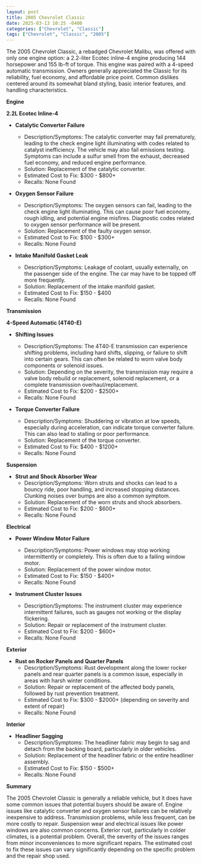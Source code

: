 ```yaml
---
layout: post
title: 2005 Chevrolet Classic
date: 2025-03-13 10:25 -0400
categories: ["Chevrolet", "Classic"]
tags: ["Chevrolet", "Classic", "2005"]
---
```

The 2005 Chevrolet Classic, a rebadged Chevrolet Malibu, was offered with only one engine option: a 2.2-liter Ecotec inline-4 engine producing 144 horsepower and 155 lb-ft of torque. This engine was paired with a 4-speed automatic transmission. Owners generally appreciated the Classic for its reliability, fuel economy, and affordable price point. Common dislikes centered around its somewhat bland styling, basic interior features, and handling characteristics.

**Engine**

**2.2L Ecotec Inline-4**

*   **Catalytic Converter Failure**
    *   Description/Symptoms: The catalytic converter may fail prematurely, leading to the check engine light illuminating with codes related to catalyst inefficiency. The vehicle may also fail emissions testing. Symptoms can include a sulfur smell from the exhaust, decreased fuel economy, and reduced engine performance.
    *   Solution: Replacement of the catalytic converter.
    *   Estimated Cost to Fix: $300 - $800+
    * Recalls: None Found

*   **Oxygen Sensor Failure**
    *   Description/Symptoms: The oxygen sensors can fail, leading to the check engine light illuminating. This can cause poor fuel economy, rough idling, and potential engine misfires. Diagnostic codes related to oxygen sensor performance will be present.
    *   Solution: Replacement of the faulty oxygen sensor.
    *   Estimated Cost to Fix: $100 - $300+
    * Recalls: None Found

*   **Intake Manifold Gasket Leak**
    *   Description/Symptoms: Leakage of coolant, usually externally, on the passenger side of the engine. The car may have to be topped off more frequently.
    *   Solution: Replacement of the intake manifold gasket.
    *   Estimated Cost to Fix: $150 - $400
    * Recalls: None Found

**Transmission**

**4-Speed Automatic (4T40-E)**

*   **Shifting Issues**
    *   Description/Symptoms: The 4T40-E transmission can experience shifting problems, including hard shifts, slipping, or failure to shift into certain gears. This can often be related to worn valve body components or solenoid issues.
    *   Solution: Depending on the severity, the transmission may require a valve body rebuild or replacement, solenoid replacement, or a complete transmission overhaul/replacement.
    *   Estimated Cost to Fix: $200 - $2500+
    * Recalls: None Found

*   **Torque Converter Failure**
    *   Description/Symptoms: Shuddering or vibration at low speeds, especially during acceleration, can indicate torque converter failure. This can also lead to stalling or poor performance.
    *   Solution: Replacement of the torque converter.
    *   Estimated Cost to Fix: $400 - $1200+
    * Recalls: None Found

**Suspension**

*   **Strut and Shock Absorber Wear**
    *   Description/Symptoms: Worn struts and shocks can lead to a bouncy ride, poor handling, and increased stopping distances. Clunking noises over bumps are also a common symptom.
    *   Solution: Replacement of the worn struts and shock absorbers.
    *   Estimated Cost to Fix: $200 - $600+
    * Recalls: None Found

**Electrical**

*   **Power Window Motor Failure**
    *   Description/Symptoms: Power windows may stop working intermittently or completely. This is often due to a failing window motor.
    *   Solution: Replacement of the power window motor.
    *   Estimated Cost to Fix: $150 - $400+
    * Recalls: None Found

*   **Instrument Cluster Issues**
    *   Description/Symptoms: The instrument cluster may experience intermittent failures, such as gauges not working or the display flickering.
    *   Solution: Repair or replacement of the instrument cluster.
    *   Estimated Cost to Fix: $200 - $600+
    * Recalls: None Found

**Exterior**

*   **Rust on Rocker Panels and Quarter Panels**
    *   Description/Symptoms: Rust development along the lower rocker panels and rear quarter panels is a common issue, especially in areas with harsh winter conditions.
    *   Solution: Repair or replacement of the affected body panels, followed by rust prevention treatment.
    *   Estimated Cost to Fix: $300 - $2000+ (depending on severity and extent of repair)
    * Recalls: None Found

**Interior**

*   **Headliner Sagging**
    *   Description/Symptoms: The headliner fabric may begin to sag and detach from the backing board, particularly in older vehicles.
    *   Solution: Replacement of the headliner fabric or the entire headliner assembly.
    *   Estimated Cost to Fix: $150 - $500+
    * Recalls: None Found

**Summary**

The 2005 Chevrolet Classic is generally a reliable vehicle, but it does have some common issues that potential buyers should be aware of. Engine issues like catalytic converter and oxygen sensor failures can be relatively inexpensive to address. Transmission problems, while less frequent, can be more costly to repair. Suspension wear and electrical issues like power windows are also common concerns. Exterior rust, particularly in colder climates, is a potential problem. Overall, the severity of the issues ranges from minor inconveniences to more significant repairs. The estimated cost to fix these issues can vary significantly depending on the specific problem and the repair shop used.

